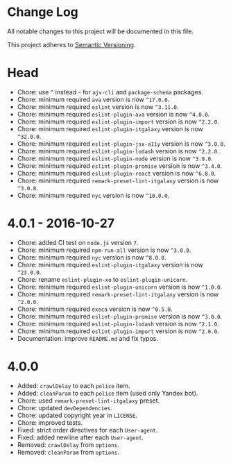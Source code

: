 # Change Log

All notable changes to this project will be documented in this file.

This project adheres to [Semantic Versioning](http://semver.org/).

# Head

- Chore: use `^` instead `~` for `ajv-cli` and `package-schema` packages.
- Chore: minimum required `ava` version is now `^17.0.0`.
- Chore: minimum required `eslint` version is now `^3.11.0`.
- Chore: minimum required `eslint-plugin-ava` version is now `^4.0.0`.
- Chore: minimum required `eslint-plugin-import` version is now `^2.2.0`.
- Chore: minimum required `eslint-plugin-itgalaxy` version is now `^32.0.0`.
- Chore: minimum required `eslint-plugin-jsx-a11y` version is now `^3.0.0`.
- Chore: minimum required `eslint-plugin-lodash` version is now `^2.2.0`.
- Chore: minimum required `eslint-plugin-node` version is now `^3.0.0`.
- Chore: minimum required `eslint-plugin-promise` version is now `^3.4.0`.
- Chore: minimum required `eslint-plugin-react` version is now `^6.8.0`.
- Chore: minimum required `remark-preset-lint-itgalaxy` version is now `^3.0.0`.
- Chore: minimum required `nyc` version is now `^10.0.0`.

# 4.0.1 - 2016-10-27

- Chore: added CI test on `node.js` version `7`.
- Chore: minimum required `npm-run-all` version is now `^3.0.0`.
- Chore: minimum required `nyc` version is now `^8.0.0`.
- Chore: minimum required `eslint-plugin-itgalaxy` version is now `^23.0.0`.
- Chore: rename `eslint-plugin-xo` to `eslint-plugin-unicorn`.
- Chore: minimum required `eslint-plugin-unicorn` version is now `^1.0.0`.
- Chore: minimum required `remark-preset-lint-itgalaxy` version is now `^2.0.0`.
- Chore: minimum required `execa` version is now `^0.5.0`.
- Chore: minimum required `eslint-plugin-promise` version is now `^3.0.0`. 
- Chore: minimum required `eslint-plugin-lodash` version is now `^2.1.0`.
- Chore: minimum required `eslint-plugin-import` version is now `^2.0.0`.
- Documentation: improve `README.md` and fix typos.

# 4.0.0

- Added: `crawlDelay` to each `police` item.
- Added: `cleanParam` to each `police` item (used only Yandex bot).
- Chore: used `remark-preset-lint-itgalaxy` preset.
- Chore: updated `devDependencies`.
- Chore: updated copyright year in `LICENSE`.
- Chore: improved tests.
- Fixed: strict order directives for each `User-agent`.
- Fixed: added newline after each `User-agent`.
- Removed: `crawlDelay` from `options`.
- Removed: `cleanParam` from `options`.
